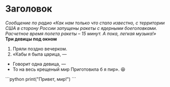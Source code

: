 # Заголовок
*Сообщение по радио «Как нам только что стало известно, с территории США в сторону России запущены ракеты с ядерными боеголовками. Расчетное время полета ракеты – 15 минут. А пока, легкая музыка!»*
**Три девицы под окном**
1. Пряли поздно вечерком.
2. «Кабы я была царица, —
- Говорит одна девица, —
- То на весь крещеный мир
Приготовила б я пир». :laughing:

\```python
print("Привет, мир!")
\```

